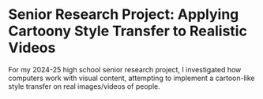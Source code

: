 # Senior Research Project: Applying Cartoony Style Transfer to Realistic Videos
For my 2024-25 high school senior research project, I investigated how computers work with visual content, attempting to implement a cartoon-like style transfer on real images/videos of people. 
